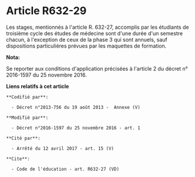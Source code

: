 # Article R632-29

Les stages, mentionnés à l'article R. 632-27, accomplis par les étudiants de troisième cycle des études de médecine sont
d'une durée d'un semestre chacun, à l'exception de ceux de la phase 3 qui sont annuels, sauf dispositions particulières
prévues par les maquettes de formation.

**Nota:**

Se reporter aux conditions d'application précisées à l'article 2 du décret n° 2016-1597 du 25 novembre 2016.

**Liens relatifs à cet article**

	**Codifié par**:

	  - Décret n°2013-756 du 19 août 2013 -  Annexe (V)

	**Modifié par**:

	  - Décret n°2016-1597 du 25 novembre 2016 - art. 1

	**Cité par**:

	  - Arrêté du 12 avril 2017 - art. 15 (V)

	**Cite**:

	  - Code de l'éducation - art. R632-27 (VD)
